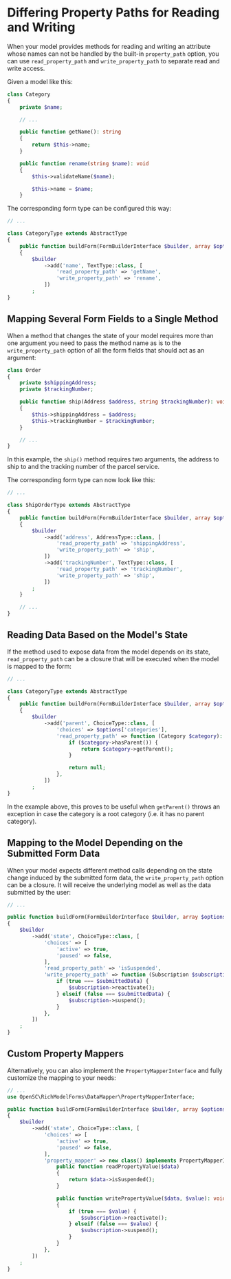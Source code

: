Differing Property Paths for Reading and Writing
================================================

When your model provides methods for reading and writing an attribute whose names can not be handled by the built-in
`property_path` option, you can use `read_property_path` and `write_property_path` to separate read and write access.

Given a model like this:

```php
class Category
{
    private $name;

    // ...

    public function getName(): string
    {
        return $this->name;
    }

    public function rename(string $name): void
    {
        $this->validateName($name);

        $this->name = $name;
    }
```

The corresponding form type can be configured this way:

```php
// ...

class CategoryType extends AbstractType
{
    public function buildForm(FormBuilderInterface $builder, array $options)
    {
        $builder
            ->add('name', TextType::class, [
                'read_property_path' => 'getName',
                'write_property_path' => 'rename',
            ])
        ;
}
```

Mapping Several Form Fields to a Single Method
----------------------------------------------

When a method that changes the state of your model requires more than one argument you need to pass the method name as
is to the `write_property_path` option of all the form fields that should act as an argument:

```php
class Order
{
    private $shippingAddress;
    private $trackingNumber;

    public function ship(Address $address, string $trackingNumber): void
    {
        $this->shippingAddress = $address;
        $this->trackingNumber = $trackingNumber;
    }

    // ...
}
```

In this example, the `ship()` method requires two arguments, the address to ship to and the tracking number of the
parcel service.

The corresponding form type can now look like this:

```php
// ...

class ShipOrderType extends AbstractType
{
    public function buildForm(FormBuilderInterface $builder, array $options): void
    {
        $builder
            ->add('address', AddressType::class, [
                'read_property_path' => 'shippingAddress',
                'write_property_path' => 'ship',
            ])
            ->add('trackingNumber', TextType::class, [
                'read_property_path' => 'trackingNumber',
                'write_property_path' => 'ship',
            ])
        ;
    }

    // ...
}
```

Reading Data Based on the Model's State
---------------------------------------

If the method used to expose data from the model depends on its state, `read_property_path` can be a closure that will
be executed when the model is mapped to the form:

```php
// ...

class CategoryType extends AbstractType
{
    public function buildForm(FormBuilderInterface $builder, array $options)
    {
        $builder
            ->add('parent', ChoiceType::class, [
                'choices' => $options['categories'],
                'read_property_path' => function (Category $category): ?Category {
                    if ($category->hasParent()) {
                        return $category->getParent();
                    }

                    return null;
                },
            ])
        ;
}
```

In the example above, this proves to be useful when `getParent()` throws an exception in case the category is a root
category (i.e. it has no parent category).

Mapping to the Model Depending on the Submitted Form Data
---------------------------------------------------------

When your model expects different method calls depending on the state change induced by the submitted form data, the
`write_property_path` option can be a closure. It will receive the underlying model as well as the data submitted by the
user:

```php
// ...

public function buildForm(FormBuilderInterface $builder, array $options): void
{
    $builder
        ->add('state', ChoiceType::class, [
            'choices' => [
                'active' => true,
                'paused' => false,
            ],
            'read_property_path' => 'isSuspended',
            'write_property_path' => function (Subscription $subscription, $submittedData): void {
                if (true === $submittedData) {
                    $subscription->reactivate();
                } elseif (false === $submittedData) {
                    $subscription->suspend();
                }
            },
        ])
    ;
}
```

Custom Property Mappers
-----------------------

Alternatively, you can also implement the `PropertyMapperInterface` and fully customize the mapping to your needs:

```php
// ...
use OpenSC\RichModelForms\DataMapper\PropertyMapperInterface;

public function buildForm(FormBuilderInterface $builder, array $options): void
{
    $builder
        ->add('state', ChoiceType::class, [
            'choices' => [
                'active' => true,
                'paused' => false,
            ],
            'property_mapper' => new class() implements PropertyMapperInterface {
                public function readPropertyValue($data)
                {
                    return $data->isSuspended();
                }

                public function writePropertyValue($data, $value): void
                {
                    if (true === $value) {
                        $subscription->reactivate();
                    } elseif (false === $value) {
                        $subscription->suspend();
                    }
                }
            },
        ])
    ;
}
```
